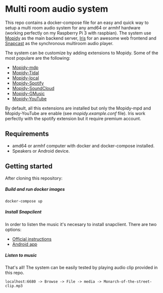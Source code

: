 # Multi room audio system
This repo contains a docker-compose file for an easy and quick way to setup a multi room audio system for any amd64 or armhf hardware (working perfectly on my Raspberry Pi 3 with raspbian).
The system use [Mopidy](https://mopidy.com/) as the main backend server, [Iris](https://github.com/jaedb/iris) for an awesome web frontend and [Snapcast](https://github.com/badaix/snapcast) as the synchronous multiroom audio player.

The system can be customize by adding extensions to Mopidy. Some of the most populare are the following:
  - [Mopidy-mdp](https://github.com/mopidy/mopidy-mpd)
  - [Mopidy-Tidal](https://github.com/tehkillerbee/mopidy-tidal)
  - [Mopidy-local](https://github.com/mopidy/mopidy-local)
  - [Mopidy-Spotify](https://github.com/mopidy/mopidy-spotify)
  - [Mopidy-SoundCloud](https://github.com/mopidy/mopidy-soundcloud)
  - [Mopidy-GMusic](https://github.com/mopidy/mopidy-gmusic)
  - [Mopidy-YouTube](https://github.com/natumbri/mopidy-youtube)

By default, all this extensions are installed but only the Mopidy-mpd and Mopidy-YouTube are enable (see *mopidy.example.conf* file). Iris work perfectly with the spotify extension but it require premium account.

## Requirements
- amd64 or armhf computer with docker and docker-compose installed.
- Speakers or Android device.

## Getting started
After cloning this repository:

##### Build and run docker images
    docker-compose up

##### Install Snapclient
In order to listen the music it's necesary to install snapclient. There are two options:
- [Official instructions](https://github.com/badaix/snapcast#installation)
- [Android app](https://play.google.com/store/apps/details?id=de.badaix.snapcast)

##### Listen to music
That's all! The system can be easily tested by playing audio clip provided in this repo.

    localhost:6680 -> Browse -> File -> media -> Monarch-of-the-street-clip.mp3

